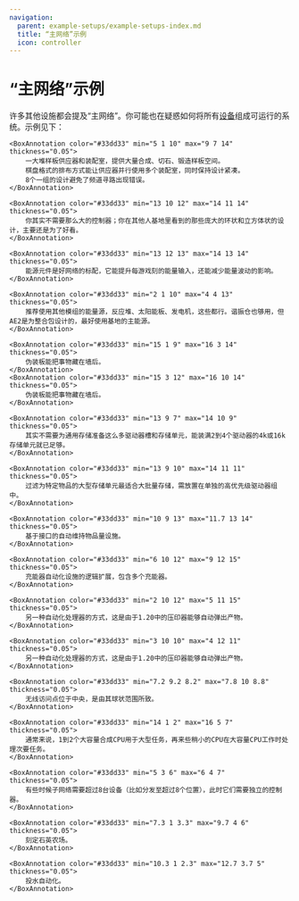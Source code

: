 ```yaml
---
navigation:
  parent: example-setups/example-setups-index.md
  title: “主网络”示例
  icon: controller
---
```


# “主网络”示例

许多其他设施都会提及“主网络”。你可能也在疑惑如何将所有[设备](../ae2-mechanics/devices.md)组成可运行的系统。示例见下：

<GameScene zoom="2.5" interactive={true}>
  <ImportStructure src="../assets/assemblies/small_base_network.snbt" />

    <BoxAnnotation color="#33dd33" min="5 1 10" max="9 7 14" thickness="0.05">
        一大堆样板供应器和装配室，提供大量合成、切石、锻造样板空间。
        棋盘格式的排布方式能让供应器并行使用多个装配室，同时保持设计紧凑。
        8个一组的设计避免了频道寻路出现错误。
    </BoxAnnotation>

    <BoxAnnotation color="#33dd33" min="13 10 12" max="14 11 14" thickness="0.05">
        你其实不需要那么大的控制器；你在其他人基地里看到的那些庞大的环状和立方体状的设计，主要还是为了好看。
    </BoxAnnotation>

    <BoxAnnotation color="#33dd33" min="13 12 13" max="14 13 14" thickness="0.05">
        能源元件是好网络的标配，它能提升每游戏刻的能量输入，还能减少能量波动的影响。
    </BoxAnnotation>

    <BoxAnnotation color="#33dd33" min="2 1 10" max="4 4 13" thickness="0.05">
        推荐使用其他模组的能量源，反应堆、太阳能板、发电机，这些都行。谐振仓也够用，但AE2是为整合包设计的，最好使用基地的主能源。
    </BoxAnnotation>

    <BoxAnnotation color="#33dd33" min="15 1 9" max="16 3 14" thickness="0.05">
        伪装板能把事物藏在墙后。
    </BoxAnnotation>
    <BoxAnnotation color="#33dd33" min="15 3 12" max="16 10 14" thickness="0.05">
        伪装板能把事物藏在墙后。
    </BoxAnnotation>

    <BoxAnnotation color="#33dd33" min="13 9 7" max="14 10 9" thickness="0.05">
        其实不需要为通用存储准备这么多驱动器槽和存储单元，能装满2到4个驱动器的4k或16k存储单元就已足够。
    </BoxAnnotation>

    <BoxAnnotation color="#33dd33" min="13 9 10" max="14 11 11" thickness="0.05">
        过滤为特定物品的大型存储单元最适合大批量存储，需放置在单独的高优先级驱动器组中。
    </BoxAnnotation>

    <BoxAnnotation color="#33dd33" min="10 9 13" max="11.7 13 14" thickness="0.05">
        基于接口的自动维持物品量设施。
    </BoxAnnotation>

    <BoxAnnotation color="#33dd33" min="6 10 12" max="9 12 15" thickness="0.05">
        充能器自动化设施的逻辑扩展，包含多个充能器。
    </BoxAnnotation>

    <BoxAnnotation color="#33dd33" min="2 10 12" max="5 11 15" thickness="0.05">
        另一种自动化处理器的方式，这是由于1.20中的压印器能够自动弹出产物。
    </BoxAnnotation>

    <BoxAnnotation color="#33dd33" min="3 10 10" max="4 12 11" thickness="0.05">
        另一种自动化处理器的方式，这是由于1.20中的压印器能够自动弹出产物。
    </BoxAnnotation>

    <BoxAnnotation color="#33dd33" min="7.2 9.2 8.2" max="7.8 10 8.8" thickness="0.05">
        无线访问点位于中央，是由其球状范围所致。
    </BoxAnnotation>

    <BoxAnnotation color="#33dd33" min="14 1 2" max="16 5 7" thickness="0.05">
        通常来说，1到2个大容量合成CPU用于大型任务，再来些稍小的CPU在大容量CPU工作时处理次要任务。
    </BoxAnnotation>

    <BoxAnnotation color="#33dd33" min="5 3 6" max="6 4 7" thickness="0.05">
        有些时候子网络需要超过8台设备（比如分发至超过8个位置），此时它们需要独立的控制器。
    </BoxAnnotation>

    <BoxAnnotation color="#33dd33" min="7.3 1 3.3" max="9.7 4 6" thickness="0.05">
        刻定石英农场。
    </BoxAnnotation>

    <BoxAnnotation color="#33dd33" min="10.3 1 2.3" max="12.7 3.7 5" thickness="0.05">
        投水自动化。
    </BoxAnnotation>

  <IsometricCamera yaw="135" pitch="15" />
</GameScene>
